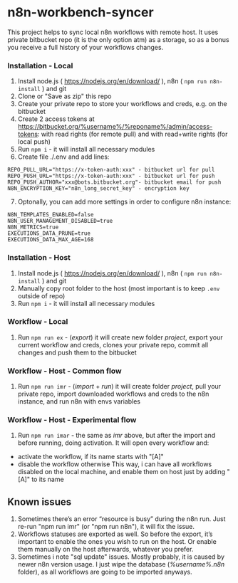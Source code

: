 # n8n-workbench-syncer
This project helps to sync local n8n workflows with remote host. It uses private bitbucket repo (it is the only option atm) as a storage, so as a bonus you receive a full history of your workflows changes.

### Installation - Local

1. Install node.js ( https://nodejs.org/en/download/ ), n8n ( `npm run n8n-install` ) and git
2. Clone or "Save as zip" this repo
3. Create your private repo to store your workflows and creds, e.g. on the bitbucket 
4. Create 2 access tokens at https://bitbucket.org/%username%/%reponame%/admin/access-tokens: with read rights (for remote pull) and with read+write rights (for local push) 
5. Run `npm i` - it will install all necessary modules
6. Create file ./.env and add lines: 
```
REPO_PULL_URL="https://x-token-auth:xxx" - bitbucket url for pull
REPO_PUSH_URL="https://x-token-auth:xxx" - bitbucket url for push
REPO_PUSH_AUTHOR="xxx@bots.bitbucket.org"- bitbucket email for push
N8N_ENCRYPTION_KEY="n8n_long_secret_key" - encryption key
```
7. Optonally, you can add more settings in order to configure n8n instance:
```
N8N_TEMPLATES_ENABLED=false
N8N_USER_MANAGEMENT_DISABLED=true
N8N_METRICS=true
EXECUTIONS_DATA_PRUNE=true
EXECUTIONS_DATA_MAX_AGE=168
```

### Installation - Host
1. Install node.js ( https://nodejs.org/en/download/ ), n8n ( `npm run n8n-install` ) and git
2. Manually copy root folder to the host (most important is to keep `.env` outside of repo)
3. Run `npm i` - it will install all necessary modules

### Workflow - Local
1. Run `npm run ex` - (*export*) it will create new folder *project*, export your current workflow and creds, clones your private repo, commit all changes and push them to the bitbucket

### Workflow - Host - Common flow
1. Run `npm run imr` - (*import* + *run*) it will create folder *project*, pull your private repo, import downloaded workflows and creds to the n8n instance, and run n8n with envs variables

### Workflow - Host - Experimental flow
1. Run `npm run imar` - the same as *imr* above, but after the import and before running, doing activation. It will open every workflow and:
- activate the workflow, if its name starts with "[A]"
- disable the workflow otherwise
This way, i can have all workflows disabled on the local machine, and enable them on host just by adding "[A]" to its name

## Known issues
1. Sometimes there’s an error “resource is busy” during the n8n run. Just re-run "npm run imr" (or "npm run n8n"), it will fix the issue.
2. Workflows statuses are exported as well. So before the export, it’s important to enable the ones you wish to run on the host. Or enable them manually on the host afterwards, whatever you prefer.
3. Sometimes i note "sql update" issues. Mostly probably, it is caused by newer n8n version usage. I just wipe the database (*%username%\.n8n* folder), as all workflows are going to be imported anyways.